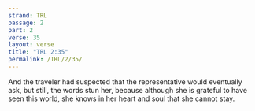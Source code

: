 ```yaml
---
strand: TRL
passage: 2
part: 2
verse: 35
layout: verse
title: "TRL 2:35"
permalink: /TRL/2/35/
---
```

And the traveler had suspected that the representative would eventually ask, but still, the words stun her, because although she is grateful to have seen this world, she knows in her heart and soul that she cannot stay.
